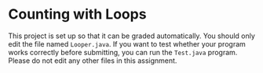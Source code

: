 # Counting with Loops

This project is set up so that it can be graded automatically.  You should only edit the file named `Looper.java`.  If you want to test 
whether your program works correctly before submitting, you can run the `Test.java` program.  Please do not edit any other files in this
assignment.
